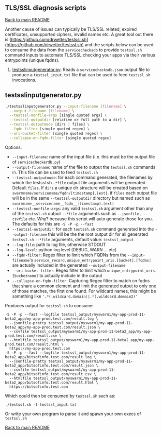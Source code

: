 ## <a id="tlsssltools"></a>TLS/SSL diagnosis scripts

[Back to main README](../README.md)

Another cause of issues can typically be TLS/SSL related, expired certificates, unsupported ciphers, invalid names etc. A great tool out there is [https://github.com/drwetter/testssl.sh](https://github.com/drwetter/testssl.sh) and the scripts below can be used to consume the data from the `servicechecksdb` to provide `testssl.sh` command inputs to automate TLS/SSL checking your apps via their various entrypoints (unique fqdns).

1. [testsslinputgenerator.py](#testsslinputgenerator): Reads a `servicechecksdb.json` output file to produce a `testssl_input.txt` file that can be used to feed `testssl.sh` invocations.


## <a id="testsslinputgenerator"></a>testsslinputgenerator.py

```bash
./testsslinputgenerator.py --input-filename [filename] \
  --output-filename [filename] \
  --testssl-nonfile-args [single quoted args] \
  --testssl-outputdir [relative or full path to a dir] \
  --testssl-outputmode [dirs | files] \
  --fqdn-filter [single quoted regex] \
  --uri-bucket-filter [single quoted regex] \
  --collapse-on-fqdn-filter [single quoted regex]
```

Options:
* `--input-filename`: name of the input file (i.e. this must be the output file of `servicecheckerdb.py`)
* `--output-filename`: name of the file to output the `testssl.sh` commands in. This file can be used to feed `testssl.sh`
* `--testssl-outputmode`: for each command generated, the filenames by which the testssl.sh `-*file` output file arguments will be generated. Default `files`. If `dirs` a unique dir structure will be created based on `swarmname/servicename/fqdn/[timestamp].[ext]`, if `files` each output file will be in the same `--testssl-outputdir` directory but named such as `swarmname__servicename__fqdn__[timestamp].[ext]`
* `--testssl-nonfile-args`: any valid `testssl.sh` argument other than any of the `testssl.sh` output `--*file` arguments such as `--jsonfile, --csvfile` etc. Why? because this script will auto generate those for you. The defaults for this are `-S -P -p --fast`
* `--testssl-outputdir`: for each `testssh.sh` command generated into the `--output-filename` this will be the the root output dir for all generated `testssl.sh` `--*file` arguments, default value: `testssl_output`
* `--log-file`: path to log file, otherwise STDOUT
* `--log-level`: python log level (DEBUG, WARN ... etc)
* `--fqdn-filter`: Regex filter to limit which FQDNs from the `--input-filename`'s `service_record.unique_entrypoint_uris.[bucket].[fqdns]` are actually included in the generated `--output-filename`
* `--uri-bucket-filter`: Regex filter to limit which `unique_entrypoint_uris.[bucketname]` to actually include in the output
* `--collapse-on-fqdn-filter`: Capturing Regex filter to match on fqdns that share a common element and limit the generated output to only one of those matches, the first one found. For wildcard names, this might be something like `'.*(.wildcard.domain)|.*(.wildcard.domain2)'`

Produces output for `testssl.sh` to consume:
```
-S -P -p --fast --logfile testssl_output/myswarm1/my-app-prod-11-beta2_app/my-app-prod.test.com/result.log \
  --jsonfile-pretty testssl_output/myswarm1/my-app-prod-11-beta2_app/my-app-prod.test.com/result.json \
  --csvfile testssl_output/myswarm1/my-app-prod-11-beta2_app/my-app-prod.test.com/result.csv \
  --htmlfile testssl_output/myswarm1/my-app-prod-11-beta2_app/my-app-prod.test.com/result.html \
  https://my-app-prod.test.com
-S -P -p --fast --logfile testssl_output/myswarm1/my-app-prod-11-beta2_app/bitsofinfo.test.com/result.log \
  --jsonfile-pretty testssl_output/myswarm1/my-app-prod-11-beta2_app/bitsofinfo.test.com/result.json \
  --csvfile testssl_output/myswarm1/my-app-prod-11-beta2_app/bitsofinfo.test.com/result.csv \
  --htmlfile testssl_output/myswarm1/my-app-prod-11-beta2_app/bitsofinfo.test.com/result.html \
  https://bitsofinfo.test.com
```

Which could then be consumed by `testssl.sh` such as:

```
./testssl.sh -f testssl_input.txt
```

Or write your own program to parse it and spawn your own execs of `testssl.sh`

[Back to main README](../README.md)
